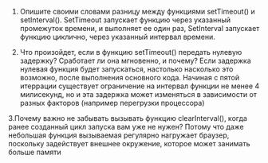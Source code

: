 1. Опишите своими словами разницу между функциями setTimeout() и setInterval().
	SetTimeout запускает функцию через указанный промежуток времени, и выполняет ее один раз,
	SetInterval запускает функцию циклично, через указанный интервал времени.

2. Что произойдет, если в функцию setTimeout() передать нулевую задержку? Сработает ли она мгновенно, и почему?
	Если задержка нулевая функция будет запускаться, настолько насколько это возможно,
	после выполнения основного кода. Начиная с пятой итеррации существует ограничение на
	интервал функции не менее 4 милисекунд, но и эта задержка может изменяться в зависимости
	от разных факторов (например перегрузки процессора)

3.Почему важно не забывать вызывать функцию clearInterval(), когда ранее созданный цикл запуска вам уже не нужен?
	Потому что даже небольшая функция вызываемая регулярно нагружает браузер, поскольку задействует
	внешнее окружение, которое может занимать больше памяти